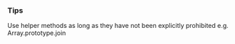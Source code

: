 ### Tips

Use helper methods as long as they have not been explicitly prohibited e.g. Array.prototype.join
